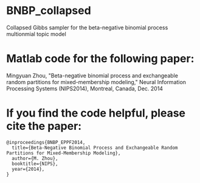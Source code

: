 # BNBP_collapsed

Collapsed Gibbs sampler for the beta-negative binomial process multionmial topic model


# Matlab code for the following paper:

Mingyuan Zhou, "Beta-negative binomial process and exchangeable random partitions for mixed-membership modeling," Neural Information Processing Systems (NIPS2014), Montreal, Canada, Dec. 2014

# If you find the code helpful, please cite the paper:

    @inproceedings{BNBP_EPPF2014,
      title={Beta-Negative Binomial Process and Exchangeable Random Partitions for Mixed-Membership Modeling},
      author={M. Zhou},
      booktitle={NIPS},
      year={2014},
    }
